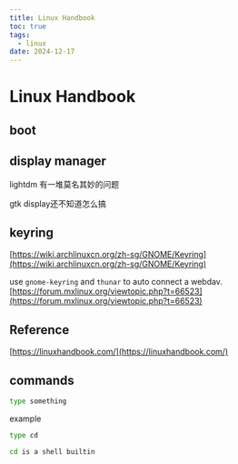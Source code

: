 ```yaml
---
title: Linux Handbook
toc: true
tags:
  - linux
date: 2024-12-17
---
```


# Linux Handbook

## boot

## display manager

lightdm 有一堆莫名其妙的问题

gtk display还不知道怎么搞

## keyring

[https://wiki.archlinuxcn.org/zh-sg/GNOME/Keyring](https://wiki.archlinuxcn.org/zh-sg/GNOME/Keyring)

use `gnome-keyring` and `thunar` to auto connect a webdav.
[https://forum.mxlinux.org/viewtopic.php?t=66523](https://forum.mxlinux.org/viewtopic.php?t=66523)

## Reference

[https://linuxhandbook.com/](https://linuxhandbook.com/)

## commands

```sh
type something
```
example
```sh
type cd

cd is a shell builtin
```

